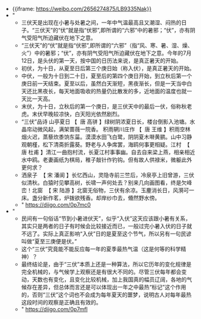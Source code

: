 - {{iframe: https://weibo.com/2656274875/LB9335Nak}}
- "
    - 三伏天是出现在小暑与处暑之间，一年中气温最高且又潮湿、闷热的日子。“三伏天”的“伏”就是指“伏邪”,即所谓的“六邪”中的暑邪；“伏”，亦有阴气受阳气所迫藏伏在地下之意。
    - “三伏天”的“伏”就是指“伏邪”,即所谓的“六邪”（指“风、寒、暑、湿、燥、火”）中的暑邪；“伏”，亦有阴气受阳气所迫藏伏在地下之意。今年的7月12日，是头伏的第一天，按中国的日历法来说，是真正暑天的开始。
    - 初伏，为十日，从夏至日后第三个庚日始（称入伏），是真正暑天的开始。
    - 中伏，一般为十日到二十日，夏至后的第四个庚日开始，到立秋后第一个庚日前一天结束。夏至以后，虽然白天渐短，黑夜渐长，但是一天当中白天还比黑夜长，每天地面吸收的热量仍比散发的多，近地面的温度也就一天比一天高。
    - 末伏，为十日，立秋后的第一个庚日，是三伏天中的最后一伏，俗称秋老虎。末伏早晚较凉快，白天阳光依然剧烈。
    - “三伏”品诗 山亭夏日 【  唐 高骈 】绿树阴浓夏日长，楼台倒影入池塘。水晶帘动微风起，满架蔷薇一院香。 积雨辋川庄作 【  唐 王维 】积雨空林烟火迟，蒸藜炊黍饷东菑。漠漠水田飞白鹭，阴阴夏木啭黄鹂。山中习静观朝槿，松下清斋折露葵。野老与人争席罢，海鸥何事更相疑。江村  【 唐 杜甫 】清江一曲抱村流，长夏江村事事幽。自去自来梁上燕，相亲相近水中鸥。老妻画纸为棋局，稚子敲针作钓钩。但有故人供禄米，微躯此外更何求？
    - 洒泉子  【 宋 潘阆 】长忆西山，灵隐寺前三竺后，冷泉亭上旧曾游，三伏似清秋。白猿时见攀高树，长啸一声何处去？别来几向画图看，终是欠峰峦！北窗  【 宋 陆游 】北窗无俗物，三伏有余凉。玉麈消长日，风漪可一床。盏分新作茗，炉拨欲残香。却岸纱巾去，翛然野水傍。
    - " https://diigo.com/0p7mc0
- "
    - 民间有一句俗话“节到小暑进伏天”，似乎“入伏”这天应该跟小暑有关系，其实只是两者的日子有时候会比较接近而已，一般过完小暑入伏的日子就不远了。实际上真正影响“入伏”日的是夏至这个节气，所以另有一句民谚叫做“夏至三庚便是伏。”
    - 这个“三伏”究竟能不能反应每一年的夏季最热气温（这是何等的科学精神）？
    - 最终结论是，由于“三伏”本质上还是一种算法，所以它历年的变化规律是完全机械的，与气候学上观察还是有很大不同的。尽管三伏每年都会变动，天数也有变化，且变化比较机械，加上我国真的幅员辽阔，各地的气候存在差异，但总体而言还是可以体现出一年之中最热“标记”这个作用的，否则“三伏”这个词也不会成为每年夏天的噩梦，说明古人对每年最热这段时间的观察是正确且有效的。
    - " https://diigo.com/0p7mfl
